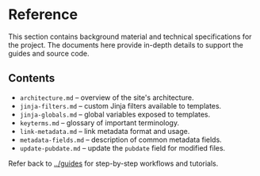 # Reference

This section contains background material and technical specifications for the project. The documents here provide in-depth details to support the guides and source code.

## Contents
- `architecture.md` – overview of the site's architecture.
- `jinja-filters.md` – custom Jinja filters available to templates.
- `jinja-globals.md` – global variables exposed to templates.
- `keyterms.md` – glossary of important terminology.
- `link-metadata.md` – link metadata format and usage.
- `metadata-fields.md` – description of common metadata fields.
- `update-pubdate.md` – update the `pubdate` field for modified files.

Refer back to [../guides](../guides) for step-by-step workflows and tutorials.
